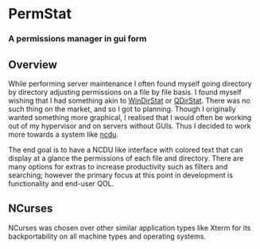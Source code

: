 # PermStat
### A permissions manager in gui form

## Overview

While performing server maintenance I often found myself going directory by directory adjusting permissions
on a file by file basis. I found myself wishing that I had something akin to [WinDirStat](https://windirstat.net/) or [QDirStat](https://github.com/shundhammer/qdirstat). There was no such thing on the market, and so I got to planning. Though I originally wanted something more graphical, I realised that I would often be working out of my hypervisor and on servers without GUIs. Thus I decided to work more towards a system like [ncdu](https://dev.yorhel.nl/ncdu). 

The end goal is to have a NCDU like interface with colored text that can display at a glance the permissions of each file and directory. There are many options for extras to increase productivity such as filters and searching; however the primary focus at this point in development is functionality and end-user QOL.


## NCurses

NCurses was chosen over other similar application types like Xterm for its backportability on all machine types and operating systems.